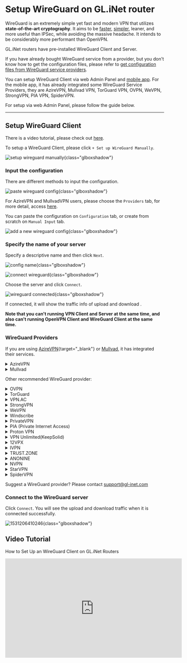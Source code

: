 # Setup WireGuard on GL.iNet router

WireGuard is an extremely simple yet fast and modern VPN that utilizes **state-of-the-art cryptography**. It aims to be [faster](https://www.wireguard.com/performance/), [simpler](https://www.wireguard.com/quickstart/), leaner, and more useful than IPSec, while avoiding the massive headache. It intends to be considerably more performant than OpenVPN. 

GL.iNet routers have pre-installed WireGuard Client and Server.

If you have already bought WireGuard service from a provider, but you don't know how to get the configuration files, please refer to [get configuration files from WireGuard service providers](#wireguard-providers).

You can setup WireGuard Client via web Admin Panel and [mobile app](../mobile_app). For the mobile app, it has already integrated some WireGuard Service Providers, they are AzireVPN, Mullvad VPN, TorGuard VPN, OVPN, WeVPN, StrongVPN, PIA VPN, SpiderVPN.

For setup via web Admin Panel, please follow the guide below.

---

## Setup WireGuard Client

There is a video tutorial, please check out [here](#video-tutorial).

To setup a WireGuard Client, please click `+ Set up WireGuard Manually`.

![setup wireguard manually](https://static.gl-inet.com/docs/en/3/tutorials/wireguard_client/setup_wireguard_manually.png){class="glboxshadow"}

### Input the configuration

There are different methods to input the configuration.

![paste wireguard config](https://static.gl-inet.com/docs/en/3/tutorials/wireguard_client/paste_wireguard_config.png){class="glboxshadow"}

For AzireVPN and MullvadVPN users, please choose the `Providers` tab, for more detail, access [here](#wireguard-providers).

You can paste the configuration on `Configuration` tab, or create from scratch on `Manual Input` tab.

![add a new wireguard config](https://static.gl-inet.com/docs/en/3/tutorials/wireguard_client/add_a_new_wireguard_config.png){class="glboxshadow"}

### Specify the name of your server

Specify a descriptive name and then click `Next`.

![config name](https://static.gl-inet.com/docs/en/3/tutorials/wireguard_client/input_config_name.png){class="glboxshadow"}

![connect wireguard](https://static.gl-inet.com/docs/en/3/tutorials/wireguard_client/wireguard_connect.png){class="glboxshadow"}

Choose the server and click `Connect`.

![wireguard connected](https://static.gl-inet.com/docs/en/3/tutorials/wireguard_client/wireguard_connected.png){class="glboxshadow"}

If connected, it will show the traffic info of upload and download .

**Note that you can't running VPN Client and Server at the same time, and also can't running OpenVPN Client and WireGuard Client at the same time.**

### WireGuard Providers

If you are using [AzireVPN](https://www.azirevpn.com/aff/9x7wisg4){target="_blank"} or [Mullvad](https://mullvad.net/), it has integrated their services.

<details>
  <summary>AzireVPN</summary>
  <ul>
    <li>
      <p>
        Select <a href="https://www.azirevpn.com/aff/9x7wisg4" target="_blank">AzireVPN</a> as the provider, enter your User Name and Password and then click `Next`.
      </p>
      <p>
        <img class="glboxshadow" src="https://static.gl-inet.com/docs/en/3/tutorials/wireguard_client/azirevpn/setup_azirevpn.png" alt="Configuraion" />
      </p>
      <p>It will take several minutes to get configs, please be patient.</p>
    </li>
    <li>You can also use <a href="../mobile_app">mobile app</a> to setup AzireVPN.</li>
  </ul>
</details>

<details>
  <summary>Mullvad</summary>
  <ul>
    <li>
      <p>
        Select Mullvad as the provider, enter your Account Number and then click "Add" to finish the WireGuard Client setup.
      </p>
      <p>
        <img class="glboxshadow" src="https://static.gl-inet.com/docs/en/3/tutorials/wireguard_client/mullvadvpn/setup_mullvadvpn.png" alt="Configuraion" />
      </p>
      <p>
        It will take several minutes to get configs, please be patient.
      </p>
    </li>
    <li>You can also use <a href="../mobile_app">mobile app</a> to setup Mullvad.</li>
  </ul>
</details>

Other recommended WireGuard provider:

<details>
  <summary>OVPN</summary>
  <p>
    <a href="https://www.ovpn.com/en?ref=glinet" target="_blank">Office Website</a>
  </p>
  <ol type="1">
    <li>
      <p>
        Login <a href="https://www.ovpn.com/en?ref=glinet" target="_blank">www.ovpn.com</a>, find the menu below to get WireGuard configuration files.
      </p>
      <p>
        <img class="glboxshadow" alt="" src="https://static.gl-inet.com/docs/en/3/tutorials/wireguard_client/ovpn/get_wireguard_configuration_files.jpg"/>
      </p>
    </li>
    <li>
      <p>Click Generate WireGuard keys, choose the server you wanted, then download the config.</p>
      <p>
        <img class="glboxshadow" alt="" src="https://static.gl-inet.com/docs/en/3/tutorials/wireguard_client/ovpn/download_wireguard_configuration_files.jpg"/>
      </p>
    </li>
    <li>
      <p>
        Open the config by text edit software, copy the content.
      </p>
      <p>
        The config may contain IPv6 content, as GL.iNet routers is not support IPv6 good enough, so please delete the IPv6 content. I have a example show below, the highlight content is the IPv6 content.
      </p>
      <p>
        <img class="glboxshadow" alt="remove wireguard ipv6 content" src="https://static.gl-inet.com/docs/en/3/tutorials/wireguard_client/ovpn/remove_wireguard_ipv6_content.jpg" />
      </p>
    </li>
    <li>
      <p>
        Login web Admin Panel, VPN --> WireGuard Client --> Set up WireGuard Manually
      </p>
      <p>
        <img class="glboxshadow" alt="setup wireguard manually" src="https://static.gl-inet.com/docs/en/3/tutorials/wireguard_client/setup_wireguard_manually.png" />
      </p>
    </li>
    <li>
      <p>
        Paste the configuration text to the Configuration windows. Click <b>Next</b>
      </p>
      <p>
        <img class="glboxshadow" alt="paste wireguard config" src="https://static.gl-inet.com/docs/en/3/tutorials/wireguard_client/add_a_new_wireguard_config.png" />
      </p>
    </li>
    <li>
      <p>
        Specify the name of your server and click <b>Add</b>
      </p>
      <p>
        <img class="glboxshadow" alt="input config name" src="https://static.gl-inet.com/docs/en/3/tutorials/wireguard_client/input_config_name.png" />
      </p>
    </li>
    <li>
      <p>
        Connect to the WireGuard server by clicking <b>Connect</b>
      </p>
      <p>
        <img class="glboxshadow" alt="connect wireguard" src="https://static.gl-inet.com/docs/en/3/tutorials/wireguard_client/wireguard_connect.png" />
      </p>
    </li>
    <li>
      <p>
        You will see the upload and download traffic when it is connected successfully.
      </p>
      <p>
        <img class="glboxshadow" alt="wiregaurd connected" src="https://static.gl-inet.com/docs/en/3/tutorials/wireguard_client/wireguard_connected.png" />
      </p>
    </li>
    <li>You can also use <a href="../mobile_app">mobile app</a> to setup OVPN.</li>
  </ol>
</details>

<details>
  <summary>TorGuard</summary>
  <p>
    <a href="https://torguard.net/aff.php?aff=3040" target="_blank">Official Website</a>
  </p>
  <ol type="1">
    <li>
      <p>
        If you are using <a href="https://torguard.net/aff.php?aff=3040" target="_blank">TorGuard</a>, you need to login the control panel and find <b>Config Generator</b> from the <b>Tools</b> menu. 
      </p>
      <p>
        <img class="glboxshadow" alt="torguard enable wireguard access" src="https://static.gl-inet.com/docs/en/3/tutorials/wireguard_client/torguard/torguard_menu.jpg" />
      </p>
    </li>
    <li>
      <p>
        On the Config Generator page, choose <b>VPN Tunnel type</b> to WireGuard, select <b>VPN Server</b>, input <b>VPN Username</b> and <b>VPN Password</b>, click <b>Generate Config</b> button, wait a second, you will find the config on <b>Config Output</b> section.
      </p>
      <p>
        <img class="glboxshadow" alt="torguard generate wireguard config" src="https://static.gl-inet.com/docs/en/3/tutorials/wireguard_client/torguard/torguard_generate_wireguard_config.png" />
      </p>
      <p>
        You can find the <b>VPN Username</b> and <b>VPN Password</b> below
      </p>
      <p>
        <img class="glboxshadow" alt="torguard vpn username vpn password" src="https://static.gl-inet.com/docs/en/3/tutorials/wireguard_client/torguard/torguard_vpnusername_vpnpassword.png" />
      </p>
    </li>
    <li>
      <p>
        Copy the config content. Please note that the first line is <b># TorGuard WireGuard Config</b>, delete the first line before copy it.
      </p>
    </li>
    <li>
      <p>Login web Admin Panel, VPN --> WireGuard Client --> Set up WireGuard Manually</p>
      <p>
        <img class="glboxshadow" alt="setup wireguard manually" src="https://static.gl-inet.com/docs/en/3/tutorials/wireguard_client/setup_wireguard_manually.png" />
      </p>
    </li>
    <li>
      <p>Paste the configuration text to the Configuration windows. Click <b>Next</b></p>
      <p>
        <img class="glboxshadow" alt="paste wireguard config" src="https://static.gl-inet.com/docs/en/3/tutorials/wireguard_client/add_a_new_wireguard_config.png" />
      </p>
    </li>
    <li>
      <p>Specify the name of your server and click <b>Add</b></p>
      <p>
        <img class="glboxshadow" alt="input config name" src="https://static.gl-inet.com/docs/en/3/tutorials/wireguard_client/input_config_name.png" />
      </p>
    </li>
    <li>
      <p>Connect to the WireGuard server by clicking <b>Connect</b></p>
      <p>
        <img class="glboxshadow" alt="connect wireguard" src="https://static.gl-inet.com/docs/en/3/tutorials/wireguard_client/wireguard_connect.png" />
      </p>
    </li>
    <li>
      <p>You will see the upload and download traffic when it is connected successfully.</p>
      <p>
        <img class="glboxshadow" alt="wiregaurd connected" src="https://static.gl-inet.com/docs/en/3/tutorials/wireguard_client/wireguard_connected.png" />
      </p>
    </li>
    <li>You can also use <a href="../mobile_app">mobile app</a> to setup TorguardVPN.</li>
  </ol>
  <p>
    <a href="https://torguard.net/knowledgebase.php?action=displayarticle&id=250" target="_blank">Refer link</a>
  </p>
</details>

<details>
  <summary>VPN.AC</summary>
  <p>
    <a href="https://vpn.ac/aff.php?aff=1424" target="_blank">Official Website</a>
  </p>
  <ol type="1">
    <li>
      <p>If you are using <a href="https://vpn.ac/aff.php?aff=1424" target="_blank">VPN.AC</a>, you need to login the control panel and find WireGuard Manager from the "Services" menu. </p>
      <p><img class="glboxshadow" alt="VPN.AC WireGuard Manager" src="https://static.gl-inet.com/docs/en/3/tutorials/wireguard_client/vpnac/vpn.ac_wireguard_manager.jpg" /></p>
    </li>
    <li>
      <p>Create the config and download.</p>
      <p><img class="glboxshadow" alt="VPN.AC create wireguard profiles" src="https://static.gl-inet.com/docs/en/3/tutorials/wireguard_client/vpnac/vpn.ac_create_wireguard_profiles.jpg" /></p>
    </li>
    <li>
      <p>Extract file, open the config by text edit software, copy the content.</p>
    </li>
    <li>
      <p>Login web Admin Panel, VPN --> WireGuard Client --> Set up WireGuard Manually</p>
      <p><img class="glboxshadow" alt="setup wireguard manually" src="https://static.gl-inet.com/docs/en/3/tutorials/wireguard_client/setup_wireguard_manually.png" /></p>
    </li>
    <li>
      <p>Paste the configuration text to the Configuration windows. Click <b>Next</b></p>
      <p><img class="glboxshadow" alt="paste wireguard config" src="https://static.gl-inet.com/docs/en/3/tutorials/wireguard_client/add_a_new_wireguard_config.png" /></p>
    </li>
    <li>
      <p>Specify the name of your server and click <b>Add</b></p>
      <p><img class="glboxshadow" alt="input config name" src="https://static.gl-inet.com/docs/en/3/tutorials/wireguard_client/input_config_name.png" /></p>
    </li>
    <li>
      <p>Connect to the WireGuard server by clicking <b>Connect</b></p>
      <p><img class="glboxshadow" alt="connect wireguard" src="https://static.gl-inet.com/docs/en/3/tutorials/wireguard_client/wireguard_connect.png" /></p>
    </li>
    <li>
      <p>You will see the upload and download traffic when it is connected successfully.</p>
      <p><img class="glboxshadow" alt="wiregaurd connected" src="https://static.gl-inet.com/docs/en/3/tutorials/wireguard_client/wireguard_connected.png" /></p>
    </li>
  </ol>
</details>

<details>
  <summary>StrongVPN</summary>
  <p>
    <a href="https://strongvpn.com/?tr_aid=5ac44bd241ca7" target="_blank">Official Website</a>
  </p>
  <ol type="1">
    <li>
      <p>If you are using <a href="https://strongvpn.com/?tr_aid=5ac44bd241ca7" target="_blank">StrongVPN</a>, sign in at <a href="https://wg.strongvpn.com" target="_blank">https://wg.strongvpn.com</a></p>
    </li>
    <li>
      <p>Select a location from the drop down menu, click <b>GENERATE</b>, open the downloaded text file.</p>
      <p><img class="glboxshadow" alt="strongvpn wireguard configuration generator" src="https://static.gl-inet.com/docs/en/3/tutorials/wireguard_client/strongvpn/strongvpn_wireguard_configuration_generator.png" /></p>
    </li>
    <li>
      <p>Open the config by text edit software, copy the content.</p>
    </li>
    <li>
      <p>Login web Admin Panel, VPN --> WireGuard Client --> Set up WireGuard Manually</p>
      <p><img class="glboxshadow" alt="setup wireguard manually" src="https://static.gl-inet.com/docs/en/3/tutorials/wireguard_client/setup_wireguard_manually.png" /></p>
    </li>
    <li>
      <p>Paste the configuration text to the Configuration windows. Click <b>Next</b></p>
      <p><img class="glboxshadow" alt="paste wireguard config" src="https://static.gl-inet.com/docs/en/3/tutorials/wireguard_client/add_a_new_wireguard_config.png" /></p>
    </li>
    <li>
      <p>Specify the name of your server and click <b>Add</b></p>
      <p><img class="glboxshadow" alt="input config name" src="https://static.gl-inet.com/docs/en/3/tutorials/wireguard_client/input_config_name.png" /></p>
    </li>
    <li>
      <p>Connect to the WireGuard server by clicking <b>Connect</b></p>
      <p><img class="glboxshadow" alt="connect wireguard" src="https://static.gl-inet.com/docs/en/3/tutorials/wireguard_client/wireguard_connect.png" /></p>
    </li>
    <li>
      <p>You will see the upload and download traffic when it is connected successfully.</p>
      <p><img class="glboxshadow" alt="wiregaurd connected" src="https://static.gl-inet.com/docs/en/3/tutorials/wireguard_client/wireguard_connected.png" /></p>
    </li>
    <li>You can also use <a href="../mobile_app">mobile app</a> to setup StrongVPN.</li>
  </ol>
  <p>
    <a href="https://support.strongvpn.com/hc/en-us/articles/360035942554-WireGuard-GLiNet-Routers" target="_blank">Refer link</a>
  </p>
</details>

<details>
  <summary>WeVPN</summary>
  <p><a href="https://www.wevpn.com/aff/glinet" target="_blank">Official Website</a></p>
  <ol type="1">
    <li>
      <p>Access the Members Area to make a custom config using the Config Generator.</p>
      <p><img class="glboxshadow" alt="wevpn manual configuration generator" src="https://static.gl-inet.com/docs/en/3/tutorials/wireguard_client/wevpn/wevpn_1.jpg" /></p>
    </li>
    <li>
      <p>When you select the WireGuard protocol, you will need to select <b>Add device</b> for the region selected.</p>
      <p><img class="glboxshadow" alt="wevpn manual configuration generator" src="https://static.gl-inet.com/docs/en/3/tutorials/wireguard_client/wevpn/wevpn_2.jpg" /></p>
    </li>
    <li>
      <p>Select the Download option. Open it by a text editor, copy the content.</p>
    </li>
    <li>
      <p>Login web Admin Panel, VPN --> WireGuard Client --> Set up WireGuard Manually</p>
      <p><img class="glboxshadow" alt="setup wireguard manually" src="https://static.gl-inet.com/docs/en/3/tutorials/wireguard_client/setup_wireguard_manually.png" /></p>
    </li>
    <li>
      <p>Paste the configuration text to the Configuration windows. Click <b>Next</b></p>
      <p><img class="glboxshadow" alt="paste wireguard config" src="https://static.gl-inet.com/docs/en/3/tutorials/wireguard_client/add_a_new_wireguard_config.png" /></p>
    </li>
    <li>
      <p>Specify the name of your server and click <b>Add</b></p>
      <p><img class="glboxshadow" alt="input config name" src="https://static.gl-inet.com/docs/en/3/tutorials/wireguard_client/input_config_name.png" /></p>
    </li>
    <li>
      <p>Connect to the WireGuard server by clicking <b>Connect</b></p>
      <p><img class="glboxshadow" alt="connect wireguard" src="https://static.gl-inet.com/docs/en/3/tutorials/wireguard_client/wireguard_connect.png" /></p>
    </li>
    <li>
      <p>You will see the upload and download traffic when it is connected successfully.</p>
      <p><img class="glboxshadow" alt="wiregaurd connected" src="https://static.gl-inet.com/docs/en/3/tutorials/wireguard_client/wireguard_connected.png" /></p>
    </li>
    <li>You can also use <a href="../mobile_app">mobile app</a> to setup WeVPN.</li>
  </ol>
  <p><a href="https://wevpn.com/support/hc/en-us/search/click?data=BAh7CjoHaWRsKwgmhcHUUwA6CXR5cGVJIgxhcnRpY2xlBjoGRVQ6CHVybEkiTWh0dHBzOi8vd2V2cG4uemVuZGVzay5jb20vaGMvZW4tdXMvYXJ0aWNsZXMvMzYwMDUxNzM3ODk0LVdpcmVndWFyZC1TZXR1cAY7B1Q6DnNlYXJjaF9pZEkiKTg1MzYyYTliLTFiNjQtNDgxZi1hOTZiLTIzMTE3NzQ4ZGMwMwY7B0Y6CXJhbmtpBg%3D%3D--708754fd43f05b5496036ebe0747c5a6dac84bf3">Refer link</a></p>
</details>

<details>
  <summary>Windscribe</summary>
  <p><a href="https://windscribe.com/" target="_blank">Official Website</a></p>
  <ol type="1">
    <li>
      <p>Login then access the <a href="https://windscribe.com/getconfig/wireguard">WireGuard Config Generator</a>. Select location and port you'd like to use, then click Download Config.</p>
      <p><img class="glboxshadow" alt="windscribe WireGuard Config Generator" src="https://static.gl-inet.com/docs/en/3/tutorials/wireguard_client/windscribe/windscribe_01.jpg" /></p>
    </li>
    <li>
      <p>Open it by a text editor, copy the content.</p>
    </li>
    <li>
      <p>Login web Admin Panel, VPN --> WireGuard Client --> Set up WireGuard Manually</p>
      <p><img class="glboxshadow" alt="setup wireguard manually" src="https://static.gl-inet.com/docs/en/3/tutorials/wireguard_client/setup_wireguard_manually.png" /></p>
    </li>
    <li>
      <p>Paste the configuration text to the Configuration windows. Click <b>Next</b></p>
      <p><img class="glboxshadow" alt="paste wireguard config" src="https://static.gl-inet.com/docs/en/3/tutorials/wireguard_client/add_a_new_wireguard_config.png" /></p>
    </li>
    <li>
      <p>Specify the name of your server and click <b>Add</b></p>
      <p><img class="glboxshadow" alt="input config name" src="https://static.gl-inet.com/docs/en/3/tutorials/wireguard_client/input_config_name.png" /></p>
    </li>
    <li>
      <p>Connect to the WireGuard server by clicking <b>Connect</b></p>
      <p><img class="glboxshadow" alt="connect wireguard" src="https://static.gl-inet.com/docs/en/3/tutorials/wireguard_client/wireguard_connect.png" /></p>
    </li>
    <li>
      <p>You will see the upload and download traffic when it is connected successfully.</p>
      <p><img class="glboxshadow" alt="wiregaurd connected" src="https://static.gl-inet.com/docs/en/3/tutorials/wireguard_client/wireguard_connected.png" /></p>
    </li>
  </ol>
  </ol>
</details>

<details>
  <summary>PrivateVPN</summary>
  <p><a href="https://affiliate.privatevpn.com/scripts/click.php?a_aid=5e3a511658bc3" target="_blank">Official Website</a></p>
  <ol type="1">
    <li>
      <p>Login then access the <a href="https://privatevpn.com/control-panel" target="_blank">Control panel</a></p>
      <p><img class="glboxshadow" alt="PrivateVPN Control panel" src="https://static.gl-inet.com/docs/en/3/tutorials/wireguard_client/privatevpn/privatevpn_wireguard_1.jpg" /></p>
    </li>
    <li>
      <p>Select a server</p>
      <p><img class="glboxshadow" alt="select a server" src="https://static.gl-inet.com/docs/en/3/tutorials/wireguard_client/privatevpn/privatevpn_wireguard_2.jpg" /></p>
    </li>
    <li>
      <p>Click GENERATE CONFIG, then copy the config.</p>
      <p><img class="glboxshadow" alt="generate config" src="https://static.gl-inet.com/docs/en/3/tutorials/wireguard_client/privatevpn/privatevpn_wireguard_3.jpg" /></p>
    </li>
    <li>
      <p>Paste the configuration text to the Configuration windows. Click <b>Next</b></p>
      <p><img class="glboxshadow" alt="paste wireguard config" src="https://static.gl-inet.com/docs/en/3/tutorials/wireguard_client/add_a_new_wireguard_config.png" /></p>
    </li>
    <li>
      <p>Specify the name of your server and click <b>Add</b></p>
      <p><img class="glboxshadow" alt="input config name" src="https://static.gl-inet.com/docs/en/3/tutorials/wireguard_client/input_config_name.png" /></p>
    </li>
    <li>
      <p>Connect to the WireGuard server by clicking <b>Connect</b></p>
      <p><img class="glboxshadow" alt="connect wireguard" src="https://static.gl-inet.com/docs/en/3/tutorials/wireguard_client/wireguard_connect.png" /></p>
    </li>
    <li>
      <p>You will see the upload and download traffic when it is connected successfully.</p>
      <p><img class="glboxshadow" alt="wiregaurd connected" src="https://static.gl-inet.com/docs/en/3/tutorials/wireguard_client/wireguard_connected.png" /></p>
    </li>
  </ol>
</details>


<details>
  <summary>PIA (Private Internet Access)</summary>
  <p>
    <a href="https://privateinternetaccess.com/offer/GLiNET_71dx4t8bl" target="_blank">Official Website</a>
  </p>
  <p>It can't downlaod the WireGaurd configs from its website, please use <a href="../mobile_app">mobile app</a> to setup PIA VPN.</p>
</details>


<details>
  <summary>Proton VPN</summary>
  <p>
    <a href="https://go.getproton.me/aff_c?offer_id=26&aff_id=1612" target="_blank">Official Website</a>
  </p>
  <ol type="1">
    <li>
      <p>If you are using <a href="https://go.getproton.me/aff_c?offer_id=26&aff_id=1612">Proton VPN</a>, please follow the guide <a href="https://protonvpn.com/support/wireguard-configurations/" target="_blank">here</a> to generate the WireGuard configuration file.</p>
    </li>
    <li>
      <p>Open it by a text editor, copy the content.</p>
    </li>
    <li>
      <p>Login web Admin Panel, VPN --> WireGuard Client --> Set up WireGuard Manually</p>
      <p><img class="glboxshadow" alt="setup wireguard manually" src="https://static.gl-inet.com/docs/en/3/tutorials/wireguard_client/setup_wireguard_manually.png" /></p>
    </li>
    <li>
      <p>Paste the configuration text to the Configuration windows. Click <b>Next</b></p>
      <p><img class="glboxshadow" alt="paste wireguard config" src="https://static.gl-inet.com/docs/en/3/tutorials/wireguard_client/add_a_new_wireguard_config.png" /></p>
    </li>
    <li>
      <p>Specify the name of your server and click <b>Add</b></p>
      <p><img class="glboxshadow" alt="input config name" src="https://static.gl-inet.com/docs/en/3/tutorials/wireguard_client/input_config_name.png" /></p>
    </li>
    <li>
      <p>Connect to the WireGuard server by clicking <b>Connect</b></p>
      <p><img class="glboxshadow" alt="connect wireguard" src="https://static.gl-inet.com/docs/en/3/tutorials/wireguard_client/wireguard_connect.png" /></p>
    </li>
    <li>
      <p>You will see the upload and download traffic when it is connected successfully.</p>
      <p><img class="glboxshadow" alt="wiregaurd connected" src="https://static.gl-inet.com/docs/en/3/tutorials/wireguard_client/wireguard_connected.png" /></p>
    </li>
  </ol>
</details>


<details>
  <summary>VPN Unlimited(KeepSolid)</summary>
  <p>
    <a href="https://keepsolid.g2afse.com/click?pid=270&offer_id=7" target="_blank">Official Website</a>
  </p>
  <ol type="1">
    <li>
      <p>If you are using <a href="https://keepsolid.g2afse.com/click?pid=270&offer_id=7" target="_blank">VPN Unlimited</a>, sign in to your <a href="https://my.keepsolid.com/" target="_blank">User Office</a> > select the VPN Unlimited® application > click <b>Manage</b>.</p>
      <p><img class="glboxshadow" alt="vpn unlimited setup on gl.inet router" src="https://static.gl-inet.com/docs/en/3/tutorials/wireguard_client/vpnunlimited/01.jpg" /></p>
    </li>
    <li>
      <p>Press the field under <b>Device</b> and click <b>Manually create a new device…</b> > set it’s custom name, for example WireGuard  > choose appropriate location of the <b>Server</b> > select the <b>WireGuard</b>® protocol from the dropdown menu > click <b>Generate</b>. </p>
      <p><img class="glboxshadow" alt="vpn unlimited setup on gl.inet router" src="https://static.gl-inet.com/docs/en/3/tutorials/wireguard_client/vpnunlimited/02.jpg" /></p>
    </li>
    <li>
      <p>The configuration parameters will then appear below in the text format. You’ll need them for further configuration of your GL.iNet router.</p>
      <p><img class="glboxshadow" alt="vpn unlimited setup on gl.inet router" src="https://static.gl-inet.com/docs/en/3/tutorials/wireguard_client/vpnunlimited/03.jpg" /></p>
    </li>
    <li>
      <p>Login web Admin Panel, VPN --> WireGuard Client --> Set up WireGuard Manually</p>
      <p><img class="glboxshadow" alt="setup wireguard manually" src="https://static.gl-inet.com/docs/en/3/tutorials/wireguard_client/setup_wireguard_manually.png" /></p>
    </li>
    <li>
      <p>
        The <b>Add a New WireGuard</b>® <b>Client</b> window will appear. In the <b>Configuration</b> tab, paste the details of the manual configuration settings you’ve generated before: 
      </p>
      <p>
      [Interface]</br>
      PrivateKey = <i>paste the PrivateKey from your User Office</i></br>
      ListenPort = <i>paste the ListenPort details</i></br>
      Address = <i>paste Address information</i></br>
      DNS = <i>paste DNS details from the User Office</i></br>
      </br>
      [Peer]</br>
      PublicKey = <i>paste PublicKey from the User Office</i></br>
      PresharedKey = <i>paste PresharedKey details</i></br>
      AllowedIPs = <i>paste AllowedIPs details</i></br>
      Endpoint = <i>paste Endpoint information</i></br>
      </p>
      <p><img class="glboxshadow" alt="vpn unlimited setup on gl.inet router" src="https://static.gl-inet.com/docs/en/3/tutorials/wireguard_client/vpnunlimited/add_a_new_wireguard_config.png" /></p>
      <p>Once completed, click <b>Add</b>.</p>
    </li>
    <li>
      <p>Specify the name of your server and click <b>Add</b></p>
      <p><img class="glboxshadow" alt="input config name" src="https://static.gl-inet.com/docs/en/3/tutorials/wireguard_client/input_config_name.png" /></p>
    </li>
    <li>
      <p>Connect to the WireGuard server by clicking <b>Connect</b></p>
      <p><img class="glboxshadow" alt="connect wireguard" src="https://static.gl-inet.com/docs/en/3/tutorials/wireguard_client/wireguard_connect.png" /></p>
    </li>
    <li>
      <p>You will see the upload and download traffic when it is connected successfully.</p>
      <p><img class="glboxshadow" alt="wiregaurd connected" src="https://static.gl-inet.com/docs/en/3/tutorials/wireguard_client/wireguard_connected.png" /></p>
    </li>
  </ol>
  <p><a href="https://www.vpnunlimitedapp.com/help/manuals/wireguard-setup-on-glinet-router" target="_blank">Refer link</a></p>
</details>


<details>
  <summary>12VPX</summary>
  <p><a href="https://12vpx.com/?aff=1174" target="_blank">Official Website</a></p>
  <ol type="1">
  <li>
    <p>If you are using <a href="https://12vpx.com/?aff=1174" target="_blank">12VPX</a>, login then access <a href="https://12vpx.com/setup/wireguard" target="_blank">this page</a>, you will see the configs of all servers.
  </li>
  <li>
    <p>Copy the WireGuard config.</p>
  </li>
  <li>
    <p>Login web Admin Panel, VPN --> WireGuard Client --> Set up WireGuard Manually</p>
    <p><img class="glboxshadow" alt="setup wireguard manually" src="https://static.gl-inet.com/docs/en/3/tutorials/wireguard_client/setup_wireguard_manually.png" /></p>
  </li>
  <li>
    <p>Paste the configuration text to the Configuration windows. Click <b>Next</b></p>
    <p><img class="glboxshadow" alt="paste wireguard config" src="https://static.gl-inet.com/docs/en/3/tutorials/wireguard_client/add_a_new_wireguard_config.png" /></p>
  </li>
  <li>
    <p>Specify the name of your server and click <b>Add</b></p>
    <p><img class="glboxshadow" alt="input config name" src="https://static.gl-inet.com/docs/en/3/tutorials/wireguard_client/input_config_name.png" /></p>
  </li>
  <li>
    <p>Connect to the WireGuard server by clicking <b>Connect</b></p>
    <p><img class="glboxshadow" alt="connect wireguard" src="https://static.gl-inet.com/docs/en/3/tutorials/wireguard_client/wireguard_connect.png" /></p>
  </li>
  <li>
    <p>You will see the upload and download traffic when it is connected successfully.</p>
    <p><img class="glboxshadow" alt="wiregaurd connected" src="https://static.gl-inet.com/docs/en/3/tutorials/wireguard_client/wireguard_connected.png" /></p>
  </li>
</details>


<details>
  <summary>IVPN</summary>
  <p><a href="https://www.ivpn.net/" target="_blank">Official Website</a></p>
  <ol type="1">
    <li>
      <p>If you are using <a href="https://www.ivpn.net/" target="_blank">IVPN</a>, you need to generate the WireGuard config manually. Follow the guide base on your OS.</p>
      <p><a href="https://www.ivpn.net/setup/windows-10-wireguard/" target="_blank">Windows</a>, <a href="https://www.ivpn.net/setup/macos-wireguard/" target="_blank">macOS</a>, <a href="https://www.ivpn.net/setup/linux-wireguard/" target="_blank">Linux</a></p>
    </li>
    <li>
      <p>After generated the config, copy it.</p>
    </li>
    <li>
      <p>Login web Admin Panel, VPN --> WireGuard Client --> Set up WireGuard Manually</p>
      <p><img class="glboxshadow" alt="setup wireguard manually" src="https://static.gl-inet.com/docs/en/3/tutorials/wireguard_client/setup_wireguard_manually.png" /></p>
    </li>
    <li>
      <p>Paste the configuration text to the Configuration windows. Click <b>Next</b></p>
      <p><img class="glboxshadow" alt="paste wireguard config" src="https://static.gl-inet.com/docs/en/3/tutorials/wireguard_client/add_a_new_wireguard_config.png" /></p>
    </li>
    <li>
      <p>Specify the name of your server and click <b>Add</b></p>
      <p><img class="glboxshadow" alt="input config name" src="https://static.gl-inet.com/docs/en/3/tutorials/wireguard_client/input_config_name.png" /></p>
    </li>
    <li>
      <p>Connect to the WireGuard server by clicking <b>Connect</b></p>
      <p><img class="glboxshadow" alt="connect wireguard" src="https://static.gl-inet.com/docs/en/3/tutorials/wireguard_client/wireguard_connect.png" /></p>
    </li>
    <li>
      <p>You will see the upload and download traffic when it is connected successfully.</p>
      <p><img class="glboxshadow" alt="wiregaurd connected" src="https://static.gl-inet.com/docs/en/3/tutorials/wireguard_client/wireguard_connected.png" /></p>
    </li>
  </ol>
  <p><a href="https://www.ivpn.net/setup/gnu-linux-wireguard.html" target="_blank">Refer link</a></p>
</details>


<details>
  <summary>TRUST.ZONE</summary>
  <p><a href="https://trust.zone/" target="_blank">Official Website</a></p>
  <ol type="1">
    <li>
      <p>Access <a href="https://trust.zone/setup">https://trust.zone/setup</a> and login</p>
    </li>
    <li>
      <p>Scroll down to the WireGuard section, choose the port you want, then download a config of specific server or a zip file of all configs</p>
    </li>
    <li>
      <p>Extract and open it by a text editor, copy the content.</p>
    </li>
    <li>
      <p>Login web Admin Panel, VPN --> WireGuard Client --> Set up WireGuard Manually</p>
      <p><img class="glboxshadow" alt="setup wireguard manually" src="https://static.gl-inet.com/docs/en/3/tutorials/wireguard_client/setup_wireguard_manually.png" /></p>
    </li>
    <li>
      <p>Paste the configuration text to the Configuration windows. Click <b>Next</b></p>
      <p><img class="glboxshadow" alt="paste wireguard config" src="https://static.gl-inet.com/docs/en/3/tutorials/wireguard_client/add_a_new_wireguard_config.png" /></p>
    </li>
    <li>
      <p>Specify the name of your server and click <b>Add</b></p>
      <p><img class="glboxshadow" alt="input config name" src="https://static.gl-inet.com/docs/en/3/tutorials/wireguard_client/input_config_name.png" /></p>
    </li>
    <li>
      <p>Connect to the WireGuard server by clicking <b>Connect</b></p>
      <p><img class="glboxshadow" alt="connect wireguard" src="https://static.gl-inet.com/docs/en/3/tutorials/wireguard_client/wireguard_connect.png" /></p>
    </li>
    <li>
      <p>You will see the upload and download traffic when it is connected successfully.</p>
      <p><img class="glboxshadow" alt="wiregaurd connected" src="https://static.gl-inet.com/docs/en/3/tutorials/wireguard_client/wireguard_connected.png" /></p>
    </li>
  </ol>
</details>


<details>
  <summary>ANONINE</summary>
  <p><a href="https://anonine.com/" target="_blank">Official Website</a></p>
  <ol type="1">
    <li>
      <p>Fellow the guide below to generate WireGuard configs.
      <p><a href="https://help.anonine.com/support/solutions/articles/5000817193-anonine-wireguard-installation-guide-for-windows-10" target="_blank">Windows</a>, <a href="https://help.anonine.com/support/solutions/articles/5000817206-anonine-wireguard-installation-guide-for-macos" target="_blank">macOS</a>, <a href="https://help.anonine.com/support/solutions/articles/5000817191--anonine-wireguard-installation-guide-for-ubuntu-18-04" target="_blank">Ubuntu</a>, <a href="https://help.anonine.com/support/solutions/articles/5000817310--anonine-wireguard-installation-for-android" target="_blank">Android</a>, <a href="https://help.anonine.com/support/solutions/articles/5000823286--anonine-wireguard-installation-for-ios" target="_blank">iOS</a></p>
    </li>
    <li>
      <p>After generated the config, copy it.</p>
    </li>
    <li>
      <p>Login web Admin Panel, VPN --> WireGuard Client --> Set up WireGuard Manually</p>
      <p><img class="glboxshadow" alt="setup wireguard manually" src="https://static.gl-inet.com/docs/en/3/tutorials/wireguard_client/setup_wireguard_manually.png" /></p>
    </li>
    <li>
      <p>Paste the configuration text to the Configuration windows. Click <b>Next</b></p>
      <p><img class="glboxshadow" alt="paste wireguard config" src="https://static.gl-inet.com/docs/en/3/tutorials/wireguard_client/add_a_new_wireguard_config.png" /></p>
    </li>
    <li>
      <p>Specify the name of your server and click <b>Add</b></p>
      <p><img class="glboxshadow" alt="input config name" src="https://static.gl-inet.com/docs/en/3/tutorials/wireguard_client/input_config_name.png" /></p>
    </li>
    <li>
      <p>Connect to the WireGuard server by clicking <b>Connect</b></p>
      <p><img class="glboxshadow" alt="connect wireguard" src="https://static.gl-inet.com/docs/en/3/tutorials/wireguard_client/wireguard_connect.png" /></p>
    </li>
    <li>
      <p>You will see the upload and download traffic when it is connected successfully.</p>
      <p><img class="glboxshadow" alt="wiregaurd connected" src="https://static.gl-inet.com/docs/en/3/tutorials/wireguard_client/wireguard_connected.png" /></p>
    </li>
  </ol>
</details>


<details>
  <summary>NVPN</summary>
  <p><a href="https://www.nvpn.net/" target="_blank">Official Website</a></p>
  <ol type="1">
    <li>
      <p>Fellow the guide <a href="https://support.nvpn.net/Knowledgebase/Article/View/428/0/how-to-use-our-wireguard#windows" target="_blank">here</a> to create the config.</p>
    </li>
    <li>
      <p>After generated the config, copy it.</p>
    </li>
    <li>
      <p>Login web Admin Panel, VPN --> WireGuard Client --> Set up WireGuard Manually</p>
      <p><img class="glboxshadow" alt="setup wireguard manually" src="https://static.gl-inet.com/docs/en/3/tutorials/wireguard_client/setup_wireguard_manually.png" /></p>
    </li>
    <li>
      <p>Paste the configuration text to the Configuration windows. Click <b>Next</b></p>
      <p><img class="glboxshadow" alt="paste wireguard config" src="https://static.gl-inet.com/docs/en/3/tutorials/wireguard_client/add_a_new_wireguard_config.png" /></p>
    </li>
    <li>
      <p>Specify the name of your server and click <b>Add</b></p>
      <p><img class="glboxshadow" alt="input config name" src="https://static.gl-inet.com/docs/en/3/tutorials/wireguard_client/input_config_name.png" /></p>
    </li>
    <li>
      <p>Connect to the WireGuard server by clicking <b>Connect</b></p>
      <p><img class="glboxshadow" alt="connect wireguard" src="https://static.gl-inet.com/docs/en/3/tutorials/wireguard_client/wireguard_connect.png" /></p>
    </li>
    <li>
      <p>You will see the upload and download traffic when it is connected successfully.</p>
      <p><img class="glboxshadow" alt="wiregaurd connected" src="https://static.gl-inet.com/docs/en/3/tutorials/wireguard_client/wireguard_connected.png" /></p>
    </li>
  </ol>
</details>

<details>
  <summary>StarVPN</summary>
  <p>
    <a href="https://www.starvpn.com/dashboard/aff.php?aff=91">Official Website</a>
  </p>
  <ol>
    <li>
      <p>
        <strong>Register an account with StarVPN</strong>
      </p>
      <p>
        Head on over to their <a href="https://www.starvpn.com/#pricing">pricing plan</a> options and choose a VPN plan that suits your needs. You can register on checkout or directly<a href="https://www.starvpn.com/dashboard/register.php"> here.</a>
      </p>
    </li>
    <li>
      <p>
        <strong>Download Wireguard Configuration</strong>
      </p>
      <p>
        Log into the StarVPN member area <a href="https://www.starvpn.com/dashboard">dashboard</a>. Click on Wireguard Config to download the configuration file. Each slot will contain a unique wireguard configuration file. 
      </p>
      <p>
        <img class="glboxshadow" alt="starvpn download wireguard config" src="https://static.gl-inet.com/docs/en/3/tutorials/wireguard_client/starvpn/download-config_edited.jpg" />
      </p>
    </li>
    <li>
      <p>
        The config may contain IPv6 content, as GL.iNet routers is not support IPv6 good enough, so please delete the IPv6 content.
      </p>
      <img class="glboxshadow" alt="startvpn wireguard configuration remove ipv6 content" src="https://static.gl-inet.com/docs/en/3/tutorials/wireguard_client/starvpn/starvpn_wireguard_configuration_remove_ipv6.jpg" />
    </li>
    <li>
      <p>
        Login web Admin Panel, VPN --> WireGuard Client --> Set up WireGuard Manually
      </p>
      <p>
        <img class="glboxshadow" alt="setup wireguard manually" src="https://static.gl-inet.com/docs/en/3/tutorials/wireguard_client/setup_wireguard_manually.png" />
      </p>
    </li>
    <li>
      <p>
        Paste the configuration text to the Configuration windows. Click <b>Next</b>
      </p>
      <p>
        <img class="glboxshadow" alt="paste wireguard config" src="https://static.gl-inet.com/docs/en/3/tutorials/wireguard_client/starvpn/add_a_new_wireguard_config.jpg" />
      </p>
    </li>
    <li>
      <p>
        Specify the name of your server and click <b>Add</b>
      </p>
      <p>
        <img class="glboxshadow" alt="input config name" src="https://static.gl-inet.com/docs/en/3/tutorials/wireguard_client/input_config_name.png" />
      </p>
    </li>
    <li>
      <p>
        Connect to the WireGuard server by clicking <b>Connect</b>
      </p>
      <p>
        <img class="glboxshadow" alt="connect wireguard" src="https://static.gl-inet.com/docs/en/3/tutorials/wireguard_client/wireguard_connect.png" />
      </p>
    </li>
    <li>
      <p>
        You will see the upload and download traffic when it is connected successfully.
      </p>
      <p>
        <img class="glboxshadow" alt="wiregaurd connected" src="https://static.gl-inet.com/docs/en/3/tutorials/wireguard_client/wireguard_connected.png" />
      </p>
    </li>
  </ol>
  <a href="https://www.starvpn.com/wireguard-setup-on-gl-inet-router/">Refer link</a>
</details>

<details>
  <summary>SpiderVPN</summary>
  <p>
    <a href="https://spidervpn.org/#a_aid=5ddfa0372e7ff">Official Website</a>
  </p>
  <ol type="1">
    <li>
      <p>
        Login <a href="https://spidervpn.org/#a_aid=5ddfa0372e7ff">www.spidervpn.org</a>, find the section to get your VPN configuration. Follow the steps to get the configuration.
      </p>
      <p>
        <img class="glboxshadow" alt="get spider vpn configuration" src="https://static.gl-inet.com/docs/en/3/tutorials/wireguard_client/spidervpn/spidervpn_config_1.jpg" />
      </p>
    </li>
    <li>
      <p>Download the vpn configuration</p>
      <p>
        <img class="glboxshadow" alt="download spider vpn configuration" src="https://static.gl-inet.com/docs/en/3/tutorials/wireguard_client/spidervpn/spidervpn_config_2.jpg" />
      </p>
    </li>
    <li>
      <p>Open the config by text edit software, copy the content.</p>
    </li>
    <li>
      <p>Login web Admin Panel, VPN --> WireGuard Client --> Set up WireGuard Manually</p>
      <p>
        <img class="glboxshadow" alt="setup wireguard manually" src="https://static.gl-inet.com/docs/en/3/tutorials/wireguard_client/setup_wireguard_manually.png" />
      </p>
    </li>
    <li>
      <p>
        Paste the configuration text to the Configuration windows. You need to adjust the format, make sure there is a space on each side of the equals sign. Click <b>Next</b>
      </p>
      <p>
        <img class="glboxshadow" alt="paste wireguard config" src="https://static.gl-inet.com/docs/en/3/tutorials/wireguard_client/add_a_new_wireguard_config.png" />
      </p>
    </li>
    <li>
      <p>Specify the name of your server and click <b>Add</b></p>
      <p>
        <img class="glboxshadow" alt="input config name" src="https://static.gl-inet.com/docs/en/3/tutorials/wireguard_client/input_config_name.png" />
      </p>
    </li>
    <li>
      <p>Connect to the WireGuard server by clicking <b>Connect</b></p>
      <p>
        <img class="glboxshadow" alt="connect wireguard" src="https://static.gl-inet.com/docs/en/3/tutorials/wireguard_client/wireguard_connect.png" />
      </p>
    </li>
    <li>
      <p>You will see the upload and download traffic when it is connected successfully.</p>
      <p>
        <img class="glboxshadow" alt="wiregaurd connected" src="https://static.gl-inet.com/docs/en/3/tutorials/wireguard_client/wireguard_connected.png" />
      </p>
    </li>
    <li>You can also use <a href="../mobile_app">mobile app</a> to setup SpiderVPN.</li>
  </ol>
</details>

Suggest a WireGuard provider? Please contact [support@gl-inet.com](mailto:support@gl-inet.com)

### Connect to the WireGuard server

Click `Connect`. You will see the upload and download traffic when it is connected successfully.

![1531206410246](https://static.gl-inet.com/docs/en/3/tutorials/wireguard_client/connect_wireguard.png){class="glboxshadow"}

## Video Tutorial

How to Set Up an WireGuard Client on GL.iNet Routers

<iframe width="560" height="315" src="https://www.youtube.com/embed/oTrche1jprQ" title="YouTube video player" frameborder="0" allow="accelerometer; autoplay; clipboard-write; encrypted-media; gyroscope; picture-in-picture" allowfullscreen></iframe>
